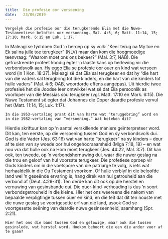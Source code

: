 ```yaml
---
title:  Die profesie oor versoening
date:   23/06/2019
---
```


`Vergelyk die profesie oor die terugkerende Elia met die Nuwe-Testamentiese beloftes oor versoening. Mal. 4:5, 6; Matt. 11:14, 15; 17:10; Mark. 6:15 en Luk. 1:17.` 

In Maleagi se tyd doen God ’n beroep op sy volk: “Keer terug na My toe en Ek sal na julle toe terugkeer” (NLV) maar dan kom die hoogmoedige teenvraag: “Waarom moet ons ons bekeer?” (Mal. 3:7, NAB). Die gefrustreerde profeet kondig egter ’n laaste kans op herlewing vir die verbondsvolk aan. Hy eggo Elia se profesie oor ouer en kind wat versoen word (in 1 Kon. 18:37). Maleagi sê dat Elia sal terugkeer en dat hy “die hart van die vaders sal terugbring tot die kinders, en die hart van die kinders tot hulle vaders” (Mal. 4:6; OAB, woordorde effens aangepas). Uit hierdie twee profesieë het die Joodse leer ontwikkel wat sê dat Elia persoonlik as voorloper van die Messias sou terugkeer (vgl. Matt. 17:10 en Mark. 6:15). Die Nuwe Testament sê egter dat Johannes die Doper daardie profesie vervul het (Matt. 11:14, 15; Luk. 1:17). 

`In die 1953-vertaling praat dit van harte wat “teruggebring” word en in die 1982-vertaling van “versoening.” Wat beteken dit?` 

Hierdie skriftuur kan op ’n aantal verskillende maniere geïnterpreteer word. Dit kan, ten eerste, op die versoening tussen God en sy verbondsvolk dui. God is die Vader (Jes. 63:16) wat van harte “terugkeer” na sy kinders – deur af te sien van sy woede oor hul ongehoorsaamheid (Miga 7:18, 19) – en wat nou vra dat hulle ook na Hom moet terugkeer (Jes. 44:22, Mal. 3:7). Dit kan ook, ten tweede, op ’n verbondshernuwing dui, waar die nuwer geslag na die trou en geloof van hul voorsate terugkeer. Die profetiese oproep vir Gods kinders om in die voetspore van die patriarge te volg, is iets wat herhaaldelik in die Ou Testament voorkom. Of hulle verblyf in die beloofde land wel ’n geseënde ervaring is, hang direk van hul getrouheid aan die verbond af (Deut. 4:29-31). Ten derde kan dit ook op die herstel en vernuwing van gesinsbande dui. Die ouer-kind-verhouding is dus ’n soort verbondsgetrouheid in die kleine. Hier het ons weereens die nakom van bepaalde verpligtinge tussen ouer en kind, en die feit dat dit ten nouste met die nuwe geslag se voortgesette erf van die land, asook God se voortgesette seëning van daardie nuwe gesinseenheid, saamhang (Spr. 2:21). 

`Hier het ons die band tussen God en gelowige, maar ook dié tussen gesinslede, wat herstel word. Hoekom behoort die een die ander voor af te gaan?`